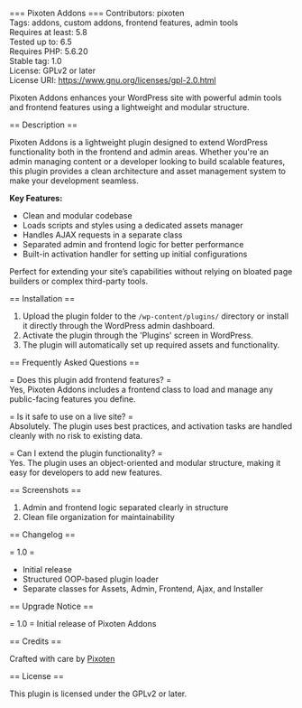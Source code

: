 === Pixoten Addons ===
Contributors: pixoten  
Tags: addons, custom addons, frontend features, admin tools  
Requires at least: 5.8  
Tested up to: 6.5  
Requires PHP: 5.6.20  
Stable tag: 1.0  
License: GPLv2 or later  
License URI: https://www.gnu.org/licenses/gpl-2.0.html  

Pixoten Addons enhances your WordPress site with powerful admin tools and frontend features using a lightweight and modular structure.

== Description ==

Pixoten Addons is a lightweight plugin designed to extend WordPress functionality both in the frontend and admin areas. Whether you're an admin managing content or a developer looking to build scalable features, this plugin provides a clean architecture and asset management system to make your development seamless.

**Key Features:**

- Clean and modular codebase  
- Loads scripts and styles using a dedicated assets manager  
- Handles AJAX requests in a separate class  
- Separated admin and frontend logic for better performance  
- Built-in activation handler for setting up initial configurations  

Perfect for extending your site’s capabilities without relying on bloated page builders or complex third-party tools.

== Installation ==

1. Upload the plugin folder to the `/wp-content/plugins/` directory or install it directly through the WordPress admin dashboard.  
2. Activate the plugin through the 'Plugins' screen in WordPress.  
3. The plugin will automatically set up required assets and functionality.

== Frequently Asked Questions ==

= Does this plugin add frontend features? =  
Yes, Pixoten Addons includes a frontend class to load and manage any public-facing features you define.

= Is it safe to use on a live site? =  
Absolutely. The plugin uses best practices, and activation tasks are handled cleanly with no risk to existing data.

= Can I extend the plugin functionality? =  
Yes. The plugin uses an object-oriented and modular structure, making it easy for developers to add new features.

== Screenshots ==

1. Admin and frontend logic separated clearly in structure
2. Clean file organization for maintainability

== Changelog ==

= 1.0 =
* Initial release
* Structured OOP-based plugin loader
* Separate classes for Assets, Admin, Frontend, Ajax, and Installer

== Upgrade Notice ==

= 1.0 =
Initial release of Pixoten Addons

== Credits ==

Crafted with care by [Pixoten](https://pixoten.com/)

== License ==

This plugin is licensed under the GPLv2 or later.
